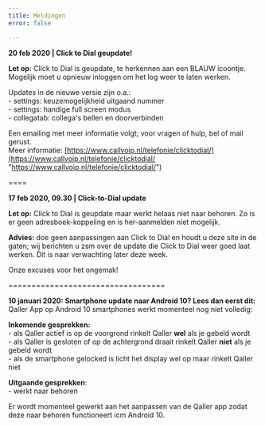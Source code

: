 ```yaml
---
title: Meldingen
error: false

---
```

**20 feb 2020 | Click to Dial geupdate!**

**Let op:** Click to Dial is geupdate, te herkennen aan een BLAUW icoontje.  
Mogelijk moet u opnieuw inloggen om het log weer te laten werken. 

Updates in de nieuwe versie zijn o.a.:  
\- settings: keuzemogelijkheid uitgaand nummer  
\- settings: handige full screen modus  
\- collegatab: collega's bellen en doorverbinden 

Een emailing met meer informatie volgt; voor vragen of hulp, bel of mail gerust.  
Meer informatie: [https://www.callvoip.nl/telefonie/clicktodial/](https://www.callvoip.nl/telefonie/clicktodial/ "https://www.callvoip.nl/telefonie/clicktodial/")

====

**17 feb 2020, 09.30 | Click-to-Dial update**

**Let op:** Click to Dial is geupdate maar werkt helaas niet naar behoren. Zo is er geen adresboek-koppeling en is her-aanmelden niet mogelijk.

**Advies:** doe geen aanpassingen aan Click to Dial en houdt u deze site in de gaten; wij berichten u zsm over de update die Click to Dial weer goed laat werken. Dit is naar verwachting later deze week.

Onze excuses voor het ongemak!

==================================

**10 januari 2020: Smartphone update naar Android 10? Lees dan eerst dit:**  
Qaller App op Android 10 smartphones werkt momenteel nog niet volledig:

**Inkomende gesprekken:**  
\- als Qaller actief is op de voorgrond rinkelt Qaller **wel** als je gebeld wordt  
\- als Qaller is gesloten of op de achtergrond draait rinkelt Qaller **niet** als je gebeld wordt  
\- als de smartphone gelocked is licht het display wel op maar rinkelt Qaller niet

**Uitgaande gesprekken**:  
\- werkt naar behoren

Er wordt momenteel gewerkt aan het aanpassen van de Qaller app zodat deze naar behoren functioneert icm Android 10.